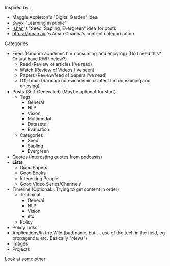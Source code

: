 
Inspired by:
- Maggie Appleton's "Digital Garden" idea
- [Swyx](https://www.swyx.io/) "Learning in public"
- [Ishan](https://www.ishan.coffee/)'s "Seed, Sapling, Evergreen" idea for posts
- https://aman.ai/ 's Aman Chadha's content categorization



Categories
- Feed (Random academic I'm consuming and enjoying) (Do I need this? Or just have RWP below?)
	- Read (Review of articles I've read)
	- Watch (Review of Videos I've seen)
	- Papers (Review/feed of papers I've read)
	- Off-Topic (Random non-academic content I'm consuming and enjoying)
- Posts (Self-Generated) (Maybe optional for start)
	- Tags
		- General
		- NLP
		- Vision
		- Multimodal
		- Datasets
		- Evaluation
	- Categories
		- Seed
		- Sapling
		- Evergreen
- Quotes (Interesting quotes from podcasts)
- **Lists**
	- Good Papers
	- Good Books
	- Interesting People
	- Good Video Series/Channels
- Timeline (Optional... Trying to get content in order)
	- Technical
		- General
		- NLP
		- Vision
		- etc.
	- Policy
- Policy Links
- Applications/In the Wild (bad name, but ... use of the tech in the field, eg propaganda, etc. Basically "News")
- Images
- Projects


Look at some other